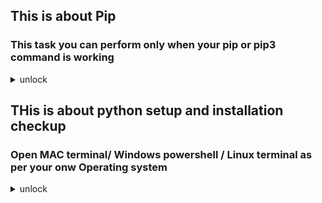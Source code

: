 ## This is about Pip 

### This task you can perform only when your pip or pip3 command is working 

<details>
 <summary>unlock</summary>
<p>

```bash
> Install a python module  named numpy using pip.
> Check list of all the modules installed using pip and store output in a file name delvexpythontask1.txt in Your Dekstop.
> Uninstal numpy using pip but before uninstalling check the version of numpy and store the output in the same file used in above steps.
> Commit this file in your git repo under pythontask branch.
> Also write steps for all the command you used to perform this task in your delvexpythontask1.txt file 

```

</p>
</details>

## THis is about python setup and installation checkup 

### Open  MAC terminal/ Windows powershell / Linux terminal as per your onw Operating system 

<details>
 <summary>unlock</summary>
<p>

```bash
> type python or python3 and take snapshot of the output and upoad it snapshot branch of your task.
> your output should be like this give below if not then please set your Environment variable PATH in your Operating system 


```
<img src="py.png">

</p>
</details>

